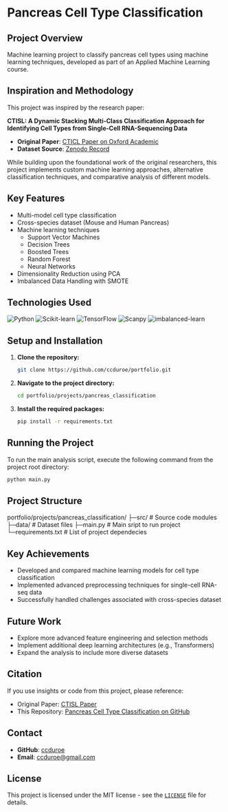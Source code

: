 # Pancreas Cell Type Classification

## Project Overview
Machine learning project to classify pancreas cell types using machine learning techniques, developed as part of an Applied Machine Learning course.

## Inspiration and Methodology
This project was inspired by the research paper:

**CTISL: A Dynamic Stacking Multi-Class Classification Approach for Identifying Cell Types from Single-Cell RNA-Sequencing Data**

- **Original Paper**: [CTICL Paper on Oxford Academic](https://doi.org/10.1093/bioinformatics/btae063)
- **Dataset Source**: [Zenodo Record](https://zenodo.org/records/10568906)

While building upon the foundational work of the original researchers, this project implements custom machine learning approaches, alternative classification techniques, and comparative analysis of different models.

## Key Features
- Multi-model cell type classification
- Cross-species dataset (Mouse and Human Pancreas)
- Machine learning techniques
  - Support Vector Machines
  - Decision Trees
  - Boosted Trees
  - Random Forest
  - Neural Networks
- Dimensionality Reduction using PCA
- Imbalanced Data Handling with SMOTE

## Technologies Used
![Python](https://img.shields.io/badge/Python-3776AB?style=for-the-badge&logo=python&logoColor=white)
![Scikit-learn](https://img.shields.io/badge/Scikit--learn-F7931E?style=for-the-badge&logo=scikit-learn&logoColor=white)
![TensorFlow](https://img.shields.io/badge/TensorFlow-FF6F00?style=for-the-badge&logo=tensorflow&logoColor=white)
![Scanpy](https://img.shields.io/badge/Scanpy-049A9B?style=for-the-badge)
![imbalanced-learn](https://img.shields.io/badge/imbalanced--learn-D3756B?style=for-the-badge)

## Setup and Installation

1.  **Clone the repository:**
    ```bash
    git clone https://github.com/ccduroe/portfolio.git
    ```
2.  **Navigate to the project directory:**
    ```bash
    cd portfolio/projects/pancreas_classification
    ```
3.  **Install the required packages:**
    ```bash
    pip install -r requirements.txt
    ```

## Running the Project
To run the main analysis script, execute the following command from the project root directory:
```bash
python main.py
```
## Project Structure 

portfolio/projects/pancreas_classification/
├─src/                # Source code modules
├─data/               # Dataset files
├─main.py             # Main sript to run project      
└─requirements.txt    # List of project dependecies

## Key Achievements
- Developed and compared  machine learning models for cell type classification
- Implemented advanced preprocessing techniques for single-cell RNA-seq data
- Successfully handled challenges associated with cross-species dataset

## Future Work
- Explore more advanced feature engineering and selection methods
- Implement additional deep learning architectures (e.g., Transformers)
- Expand the analysis to include more diverse datasets

## Citation
If you use insights or code from this project, please reference:

- Original Paper: [CTISL Paper](https://pmc.ncbi.nlm.nih.gov/articles/PMC10873586/#sup1)
- This Repository: [Pancreas Cell Type Classification on GitHub](https://github.com/ccduroe/portfolio/tree/main/projects/pancreas_classification)

## Contact
- **GitHub**: [ccduroe](https://github.com/ccduroe)
- **Email**: [ccduroe@gmail.com](mailto:ccduroe@gmail.com)

## License
This project is licensed under the MIT license - see the [`LICENSE`](../../LICENSE) file for details. 
